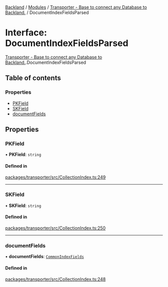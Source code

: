 [Backland](../README.md) / [Modules](../modules.md) / [Transporter - Base to connect any Database to Backland.](../modules/Transporter___Base_to_connect_any_Database_to_Backland_.md) / DocumentIndexFieldsParsed

# Interface: DocumentIndexFieldsParsed

[Transporter - Base to connect any Database to Backland.](../modules/Transporter___Base_to_connect_any_Database_to_Backland_.md).DocumentIndexFieldsParsed

## Table of contents

### Properties

- [PKField](Transporter___Base_to_connect_any_Database_to_Backland_.DocumentIndexFieldsParsed.md#pkfield)
- [SKField](Transporter___Base_to_connect_any_Database_to_Backland_.DocumentIndexFieldsParsed.md#skfield)
- [documentFields](Transporter___Base_to_connect_any_Database_to_Backland_.DocumentIndexFieldsParsed.md#documentfields)

## Properties

### PKField

• **PKField**: `string`

#### Defined in

[packages/transporter/src/CollectionIndex.ts:249](https://github.com/antoniopresto/darch/blob/c5cd1c8/packages/transporter/src/CollectionIndex.ts#L249)

___

### SKField

• **SKField**: `string`

#### Defined in

[packages/transporter/src/CollectionIndex.ts:250](https://github.com/antoniopresto/darch/blob/c5cd1c8/packages/transporter/src/CollectionIndex.ts#L250)

___

### documentFields

• **documentFields**: [`CommonIndexFields`](../modules/Transporter___Base_to_connect_any_Database_to_Backland_.md#commonindexfields)

#### Defined in

[packages/transporter/src/CollectionIndex.ts:248](https://github.com/antoniopresto/darch/blob/c5cd1c8/packages/transporter/src/CollectionIndex.ts#L248)
